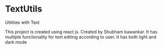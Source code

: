 # TextUtils
 Utilities with Text

 This project is created using react js. Created by Shubham bawankar. It has multiple functionality for text editing according to user. It has both light and dark mode
